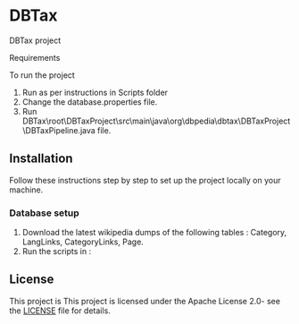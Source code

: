 # DBTax
DBTax project

Requirements


To run the project
1. Run as per instructions in Scripts folder
2. Change the database.properties file.
3. Run DBTax\root\DBTaxProject\src\main\java\org\dbpedia\dbtax\DBTaxProject\DBTaxPipeline.java file.

## Installation
Follow these instructions step by step to set up the project locally on your machine.

### Database setup
1. Download the latest wikipedia dumps of the following tables : Category, LangLinks, CategoryLinks, Page.
2. Run the scripts in :


## License
This project is This project is licensed under the Apache License 2.0- see the [LICENSE](https://github.com/dbpedia/DBTax/blob/master/LICENSE) file for details.


